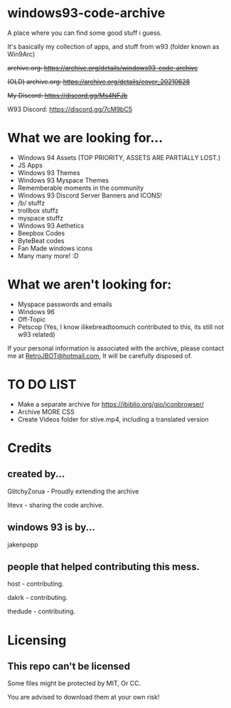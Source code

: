 # windows93-code-archive
A place where you can find some good stuff i guess.


It's basically my collection of apps, and stuff from w93
(folder known as Win9Arc)

~~archive.org: https://archive.org/details/windows93-code-archive~~

~~(OLD) archive.org: https://archive.org/details/cover_20210628~~


~~My Discord: https://discord.gg/Ms4NFJb~~

W93 Discord: https://discord.gg/7cM9bC5
 

# What we are looking for...
- Windows 94 Assets (TOP PRIORITY, ASSETS ARE PARTIALLY LOST.) 
- JS Apps
- Windows 93 Themes
- Windows 93 Myspace Themes
- Rememberable moments in the community
- Windows 93 Discord Server Banners and ICONS!
- /b/ stuffz
- trollbox stuffz
- myspace stuffz
- Windows 93 Aethetics
- Beepbox Codes
- ByteBeat codes
- Fan Made windows icons
- Many many more! :D


# What we aren't looking for:

- Myspace passwords and emails
- Windows 96
- Off-Topic
- Petscop (Yes, I know ilikebreadtoomuch contributed to this, its still not w93 related)


If your personal information is associated with the archive, please contact me at RetroJBOT@hotmail.com, It will be carefully disposed of.

# TO DO LIST
- Make a separate archive for https://ibiblio.org/gio/iconbrowser/
- Archive MORE CSS
- Create Videos folder for stive.mp4, including a translated version

# Credits
## created by...
GlitchyZorua - Proudly extending the archive

litevx - sharing the code archive.


## windows 93 is by...
jakenpopp
## people that helped contributing this mess.
host - contributing.

dakrk - contributing.

thedude - contributing.

# Licensing

## This repo can't be licensed
Some files might be protected by MIT, Or CC.

You are advised to download them at your own risk!

